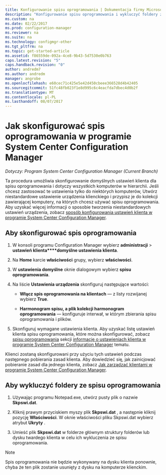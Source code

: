 ```yaml
---
title: Konfigurowanie spisu oprogramowania | Dokumentacja firmy Microsoft
description: "Konfigurowanie spisu oprogramowania i wykluczyć foldery ze spisu oprogramowania w programie Configuration Manager."
ms.custom: na
ms.date: 02/22/2017
ms.prod: configuration-manager
ms.reviewer: na
ms.suite: na
ms.technology: configmgr-other
ms.tgt_pltfrm: na
ms.topic: get-started-article
ms.assetid: f86559de-092a-4ce8-9b43-5d7530e0b763
caps.latest.revision: "5"
caps.handback.revision: "0"
author: andredm7
ms.author: andredm
manager: angrobe
ms.openlocfilehash: e60cec71c425e5e42d450cbeee366528d4b42405
ms.sourcegitcommit: 51fc48fb023f1e8d995c6c4eacfda7dbec4d0b2f
ms.translationtype: MT
ms.contentlocale: pl-PL
ms.lasthandoff: 08/07/2017
---
```

# <a name="how-to-configure-software-inventory-in-system-center-configuration-manager"></a>Jak skonfigurować spis oprogramowania w programie System Center Configuration Manager

*Dotyczy: Program System Center Configuration Manager (Current Branch)*

 Ta procedura umożliwia skonfigurowanie domyślnych ustawień klienta dla spisu oprogramowania i dotyczy wszystkich komputerów w hierarchii. Jeśli chcesz zastosować te ustawienia tylko do niektórych komputerów, Utwórz niestandardowe ustawienie urządzenia klienckiego i przypisz je do kolekcji zawierającej komputery, na których chcesz używać spisu oprogramowania. Aby uzyskać więcej informacji o sposobie tworzenia niestandardowych ustawień urządzenia, zobacz [sposób konfigurowania ustawień klienta w programie System Center Configuration Manager](../../../../core/clients/deploy/configure-client-settings.md).  

## <a name="to-configure-software-inventory"></a>Aby skonfigurować spis oprogramowania  

1.  W konsoli programu Configuration Manager wybierz **administracji** > **ustawień klienta****domyślne ustawienia klienta**.    

4.  Na **Home** karcie **właściwości** grupy, wybierz **właściwości**.  

5.  W **ustawienia domyślne** oknie dialogowym wybierz **spisu oprogramowania**.  

6.  Na liście **Ustawienia urządzenia** skonfiguruj następujące wartości:  

    -   **Włącz spis oprogramowania na klientach** — z listy rozwijanej wybierz **True**.  

    -   **Harmonogram spisu, a plik kolekcji harmonogram oprogramowania** — konfiguruje interwał, w którym zbierania spisu oprogramowania i plików.   

7.  Skonfiguruj wymagane ustawienia klienta. Aby uzyskać listę ustawień klienta spisu oprogramowania, które można skonfigurować, zobacz [spisu oprogramowania](../../../../core/clients/deploy/about-client-settings.md#software-inventory) sekcji [informacje o ustawieniach klienta w programie System Center Configuration Manager](../../../../core/clients/deploy/about-client-settings.md) tematu.  

 Klienci zostaną skonfigurowani przy użyciu tych ustawień podczas następnego pobierania zasad klienta. Aby dowiedzieć się, jak zainicjować pobieranie zasad dla jednego klienta, zobacz [Jak zarządzać klientami w programie System Center Configuration Manager](../../../../core/clients/manage/manage-clients.md).  


## <a name="to-exclude-folders-from-software-inventory"></a>Aby wykluczyć foldery ze spisu oprogramowania  

1.  Używając programu Notepad.exe, utwórz pusty plik o nazwie **Skpswi.dat**.  

2.  Kliknij prawym przyciskiem myszy plik **Skpswi.dat** , a następnie kliknij pozycję **Właściwości**. W oknie właściwości pliku Skpswi.dat wybierz atrybut **Ukryty** .  

3.  Umieść plik **Skpswi.dat** w folderze głównym struktury folderów lub dysku twardego klienta w celu ich wykluczenia ze spisu oprogramowania.  

> [!NOTE]  
>  Spis oprogramowania nie będzie wykonywany na dysku klienta ponownie, chyba że ten plik zostanie usunięty z dysku na komputerze klienckim.